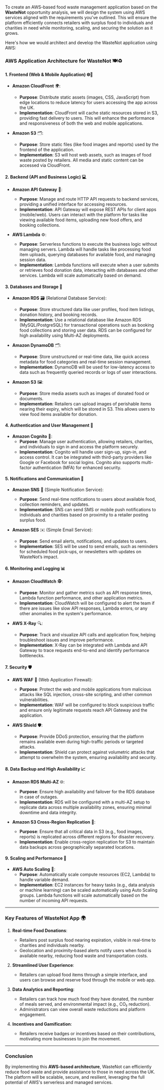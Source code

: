 To create an AWS-based food waste management application based on the **WasteNot** opportunity analysis, we will design the system using AWS services aligned with the requirements you've outlined. This will ensure the platform efficiently connects retailers with surplus food to individuals and charities in need while monitoring, scaling, and securing the solution as it grows.

Here's how we would architect and develop the WasteNot application using AWS:

### **AWS Application Architecture for WasteNot** 🍽️♻️

#### **1. Frontend (Web & Mobile Application)** 🌐📱

- **Amazon CloudFront** 🌍: 
  - **Purpose**: Distribute static assets (images, CSS, JavaScript) from edge locations to reduce latency for users accessing the app across the UK.
  - **Implementation**: CloudFront will cache static resources stored in S3, providing fast delivery to users. This will enhance the performance and responsiveness of both the web and mobile applications.

- **Amazon S3** 🗂️:
  - **Purpose**: Store static files (like food images and reports) used by the frontend of the application.
  - **Implementation**: S3 will host web assets, such as images of food waste posted by retailers. All media and static content can be accessed via CloudFront.

#### **2. Backend (API and Business Logic)** 💻

- **Amazon API Gateway** 🔌:
  - **Purpose**: Manage and route HTTP API requests to backend services, providing a unified interface for accessing resources.
  - **Implementation**: API Gateway will expose REST APIs for client apps (mobile/web). Users can interact with the platform for tasks like viewing available food items, uploading new food offers, and booking collections.

- **AWS Lambda** ⚙️:
  - **Purpose**: Serverless functions to execute the business logic without managing servers. Lambda will handle tasks like processing food item uploads, querying databases for available food, and managing session data.
  - **Implementation**: Lambda functions will execute when a user submits or retrieves food donation data, interacting with databases and other services. Lambda will scale automatically based on demand.

#### **3. Databases and Storage** 💾

- **Amazon RDS** 🗃️ (Relational Database Service):
  - **Purpose**: Store structured data like user profiles, food item listings, donation history, and booking records.
  - **Implementation**: Use a relational database like Amazon RDS (MySQL/PostgreSQL) for transactional operations such as booking food collections and storing user data. RDS can be configured for high availability using Multi-AZ deployments.

- **Amazon DynamoDB** 🗂️:
  - **Purpose**: Store unstructured or real-time data, like quick access metadata for food categories and real-time session management.
  - **Implementation**: DynamoDB will be used for low-latency access to data such as frequently queried records or logs of user interactions.

- **Amazon S3** 🖼️:
  - **Purpose**: Store media assets such as images of donated food or documents.
  - **Implementation**: Retailers can upload images of perishable items nearing their expiry, which will be stored in S3. This allows users to view food items available for donation.

#### **4. Authentication and User Management** 👥

- **Amazon Cognito** 🔐:
  - **Purpose**: Manage user authentication, allowing retailers, charities, and individuals to sign in and access the platform securely.
  - **Implementation**: Cognito will handle user sign-up, sign-in, and access control. It can be integrated with third-party providers like Google or Facebook for social logins. Cognito also supports multi-factor authentication (MFA) for enhanced security.

#### **5. Notifications and Communication** 📢

- **Amazon SNS** 🔔 (Simple Notification Service):
  - **Purpose**: Send real-time notifications to users about available food, collection reminders, and updates.
  - **Implementation**: SNS can send SMS or mobile push notifications to individuals and charities based on proximity to a retailer posting surplus food.

- **Amazon SES** ✉️ (Simple Email Service):
  - **Purpose**: Send email alerts, notifications, and updates to users.
  - **Implementation**: SES will be used to send emails, such as reminders for scheduled food pick-ups, or newsletters with updates on WasteNot’s impact.

#### **6. Monitoring and Logging** 📊

- **Amazon CloudWatch** 🕵️:
  - **Purpose**: Monitor and gather metrics such as API response times, Lambda function performance, and other application metrics.
  - **Implementation**: CloudWatch will be configured to alert the team if there are issues like slow API responses, Lambda errors, or any other anomalies in the system's performance.

- **AWS X-Ray** 🔍:
  - **Purpose**: Track and visualize API calls and application flow, helping troubleshoot issues and improve performance.
  - **Implementation**: X-Ray can be integrated with Lambda and API Gateway to trace requests end-to-end and identify performance bottlenecks.

#### **7. Security** 🛡️

- **AWS WAF** 🧱 (Web Application Firewall):
  - **Purpose**: Protect the web and mobile applications from malicious attacks like SQL injection, cross-site scripting, and other common vulnerabilities.
  - **Implementation**: WAF will be configured to block suspicious traffic and ensure only legitimate requests reach API Gateway and the application.

- **AWS Shield** 🛡️:
  - **Purpose**: Provide DDoS protection, ensuring that the platform remains available even during high-traffic periods or targeted attacks.
  - **Implementation**: Shield can protect against volumetric attacks that attempt to overwhelm the system, ensuring availability and security.

#### **8. Data Backup and High Availability** 📈

- **Amazon RDS Multi-AZ** 🌐:
  - **Purpose**: Ensure high availability and failover for the RDS database in case of outages.
  - **Implementation**: RDS will be configured with a multi-AZ setup to replicate data across multiple availability zones, ensuring minimal downtime and data integrity.

- **Amazon S3 Cross-Region Replication** 🔄:
  - **Purpose**: Ensure that all critical data in S3 (e.g., food images, reports) is replicated across different regions for disaster recovery.
  - **Implementation**: Enable cross-region replication for S3 to maintain data backups across geographically separated locations.

#### **9. Scaling and Performance** 📏

- **AWS Auto Scaling** 🔄:
  - **Purpose**: Automatically scale compute resources (EC2, Lambda) to handle variable demand.
  - **Implementation**: EC2 instances for heavy tasks (e.g., data analysis or machine learning) can be scaled automatically using Auto Scaling groups. Lambda functions will scale automatically based on the number of incoming API requests.

---

### **Key Features of WasteNot App** 🌍

1. **Real-time Food Donations**:
   - Retailers post surplus food nearing expiration, visible in real-time to charities and individuals nearby.
   - Geolocation and proximity-based alerts notify users when food is available nearby, reducing food waste and transportation costs.

2. **Streamlined User Experience**:
   - Retailers can upload food items through a simple interface, and users can browse and reserve food through the mobile or web app.

3. **Data Analytics and Reporting**:
   - Retailers can track how much food they have donated, the number of meals served, and environmental impact (e.g., CO₂ reduction).
   - Administrators can view overall waste reductions and platform engagement.

4. **Incentives and Gamification**:
   - Retailers receive badges or incentives based on their contributions, motivating more businesses to join the movement.

---

### **Conclusion**

By implementing this **AWS-based architecture**, WasteNot can efficiently reduce food waste and provide assistance to those in need across the UK. The platform will be scalable, secure, and resilient, leveraging the full potential of AWS's serverless and managed services.